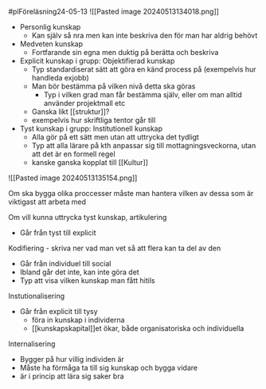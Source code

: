 #plFöreläsning24-05-13 
![[Pasted image 20240513134018.png]]

- Personlig kunskap
	- Kan själv så nra men kan inte beskriva den för man har aldrig behövt
- Medveten kunskap
	- Fortfarande sin egna men duktig på berätta och beskriva
- Explicit kunskap i grupp: Objektifierad kunskap
	- Typ standardiserat sätt att göra en känd process på (exempelvis hur handleda exjobb)
	- Man bör bestämma på vilken nivå detta ska göras
		- Typ i vilken grad man får bestämma själv, eller om man alltid använder projektmall etc
	- Ganska likt [[struktur]]?
	- exempelvis hur skriftliga tentor går till
- Tyst kunskap i grupp: Institutionell kunskap
	- Alla gör på ett sätt men utan att uttrycka det tydligt
	- Typ att alla lärare på kth anpassar sig till mottagningsveckorna, utan att det är en formell regel
	- kanske ganska kopplat till [[Kultur]]

![[Pasted image 20240513135154.png]]

Om ska bygga olika proccesser måste man hantera vilken av dessa som är viktigast att arbeta med

Om vill kunna uttrycka tyst kunskap, artikulering
- Går från tyst till explicit

Kodifiering - skriva ner vad man vet så att flera kan ta del av den
- Går från individuel till social
- Ibland går det inte, kan inte göra det
- Typ att visa vilken kunskap man fått hitils

Instutionalisering
- Går från explicit till tysy
	- föra in kunskap i individerna
	- [[kunskapskapital]]et ökar, både organisatoriska och individuella

Internalisering
- Bygger på hur villig individen är
- Måste ha förmåga ta till sig kunskap och bygga vidare
- är i princip att lära sig saker bra

